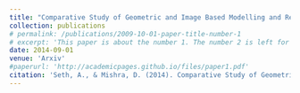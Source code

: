 ```yaml
---
title: "Comparative Study of Geometric and Image Based Modelling and Rendering Techniques"
collection: publications
# permalink: /publications/2009-10-01-paper-title-number-1
# excerpt: 'This paper is about the number 1. The number 2 is left for future work.'
date: 2014-09-01
venue: 'Arxiv'
#paperurl: 'http://academicpages.github.io/files/paper1.pdf'
citation: 'Seth, A., & Mishra, D. (2014). Comparative Study of Geometric and Image Based Modelling and Rendering Techniques. arXiv preprint arXiv:1409.5024.'
---
```

<!-- This paper is about the number 1. The number 2 is left for future work. [Download paper here](http://academicpages.github.io/files/paper1.pdf) Recommended citation: Seth, A., & Mishra, D. (2014). Comparative Study of Geometric and Image Based Modelling and Rendering Techniques. arXiv preprint arXiv:1409.5024. -->